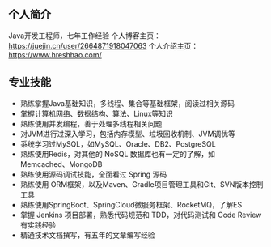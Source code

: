 
## 个人简介
 Java开发工程师，七年工作经验
 个人博客主页：https://juejin.cn/user/2664871918047063
 个人介绍主页：https://www.hreshhao.com/


## 专业技能
 - 熟练掌握Java基础知识，多线程、集合等基础框架，阅读过相关源码
 - 掌握计算机网络、数据结构、算法、Linux等知识
 - 熟练使用并发编程，善于处理多线程相关问题
 - 对JVM进行过深入学习，包括内存模型、垃圾回收机制、JVM调优等
 - 系统学习过MySQL，如MySQL、Oracle、DB2、PostgreSQL
 - 熟练使用Redis，对其他的 NoSQL 数据库也有一定的了解，如 Memcached、MongoDB
 - 熟练使用源码调试技能，全面看过 Spring 源码
 - 熟练使用 ORM框架，以及Maven、Gradle项目管理工具和Git、SVN版本控制工具
 - 熟练使用SpringBoot、SpringCloud微服务框架、RocketMQ，了解ES
 - 掌握 Jenkins 项目部署，熟悉代码规范和 TDD，对代码测试和 Code Review 有实践经验
 - 精通技术文档撰写，有五年的文章编写经验